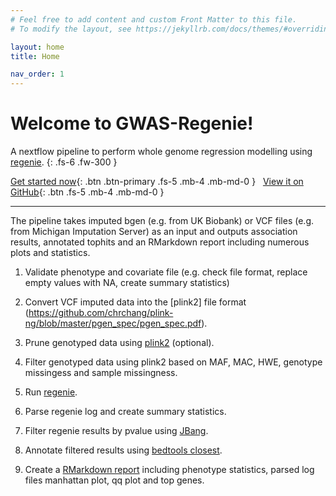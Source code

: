 ```yaml
---
# Feel free to add content and custom Front Matter to this file.
# To modify the layout, see https://jekyllrb.com/docs/themes/#overriding-theme-defaults

layout: home
title: Home

nav_order: 1
---
```


# Welcome to GWAS-Regenie!

A nextflow pipeline to perform whole genome regression modelling using [regenie](https://github.com/rgcgithub/regenie).
{: .fs-6 .fw-300 }

[Get started now](getting-started){: .btn .btn-primary .fs-5 .mb-4 .mb-md-0 }&nbsp;&nbsp;
[View it on GitHub](https://github.com/genepi/gwas-regenie){: .btn .fs-5 .mb-4 .mb-md-0 }

---

The pipeline takes imputed bgen (e.g. from UK Biobank) or VCF files (e.g. from Michigan Imputation Server) as an input and outputs association results, annotated tophits and an RMarkdown report including numerous plots and statistics.

1. Validate phenotype and covariate file (e.g. check file format, replace empty values with NA, create summary statistics)

2. Convert VCF imputed data into the [plink2] file format (https://github.com/chrchang/plink-ng/blob/master/pgen_spec/pgen_spec.pdf).

3. Prune genotyped data using [plink2](https://www.cog-genomics.org/plink/2.0/) (optional).

4. Filter genotyped data using plink2 based on MAF, MAC, HWE, genotype missingess and sample missingness.

5. Run [regenie](https://github.com/rgcgithub/regenie).

6. Parse regenie log and create summary statistics.

7. Filter regenie results by pvalue using [JBang](https://github.com/jbangdev/jbang).

8. Annotate filtered results using [bedtools closest](https://bedtools.readthedocs.io/en/latest/content/tools/closest.html).

9. Create a [RMarkdown report](https://rmarkdown.rstudio.com/) including phenotype statistics, parsed log files manhattan plot, qq plot and top genes.
